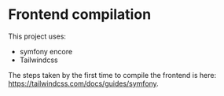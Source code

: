 # Frontend compilation

This project uses:

* symfony encore
* Tailwindcss

The steps taken by the first time to compile the frontend is here: https://tailwindcss.com/docs/guides/symfony.
